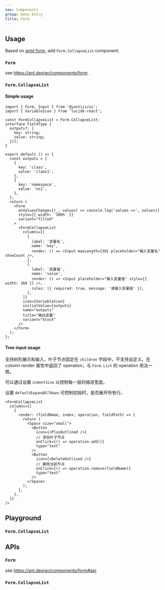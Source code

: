 ```yaml
---
nav: Components
group: Data Entry
title: Form
---
```


## Usage

Based on [antd form](https://ant.design/components/form), add `Form.CollapseList` component.

### `Form`

see <https://ant.design/components/form> .

### `Form.CollapseList`

#### Simple usage

```tsx | pure
import { Form, Input } from '@yuntijs/ui';
import { VariableIcon } from 'lucide-react';

const FormCollapseList = Form.CollapseList;
interface FieldType {
  outputs?: {
    key: string;
    value: string;
  }[];
}

export default () => {
  const outputs = [
    {
      key: 'class',
      value: 'claas1',
    },
    {
      key: 'namespace',
      value: 'ns1',
    },
  ];
  return (
    <Form
      onValuesChange={(_, values) => console.log('values =>', values)}
      style={{ width: '100%' }}
      variant="filled"
    >
      <FormCollapseList
        columns={[
          {
            label: '变量名',
            name: 'key',
            render: () => <Input maxLength={30} placeholder="输入变量名" showCount />,
          },
          {
            label: '变量值',
            name: 'value',
            render: () => <Input placeholder="输入变量值" style={{ width: 360 }} />,
            rules: [{ required: true, message: '请输入变量值' }],
          },
        ]}
        icon={VariableIcon}
        initialValue={outputs}
        name="outputs"
        title="输出变量"
        variant="block"
      />
    </Form>
  );
};
```

<code src="./demos/index.tsx" center></code>

#### Tree input usage

支持树形展示和输入，叶子节点固定在 `children` 字段中，不支持自定义。在 column render 属性中返回了 operation，与 `Form.List` 的 operation 用法一致。

可以通过设置 `indentSize` 以控制每一层的缩进宽度。

设置 `defaultExpandAllRows` 可控制初始时，是否展开所有行。

```tsx | pure
<FormCollapseList
  columns={[
    {
      render: (fieldName, index, operation, fieldPath) => {
        return (
          <Space size="small">
            <Button
              icon={<PlusOutlined />}
              // 添加叶子节点
              onClick={() => operation.add()}
              type="text"
            />
            <Button
              icon={<DeleteOutlined />}
              // 删除当前节点
              onClick={() => operation.remove(fieldName)}
              type="text"
            />
          </Space>
        );
      },
    },
  ]}
/>
```

<code src="./demos/Tree.tsx" center></code>

## Playground

### `Form.CollapseList`

<code src="./demos/Playground.tsx" center></code>

## APIs

### `Form`

see <https://ant.design/components/form#api>

### `Form.CollapseList`

<API id="FormCollapseList"></API>
